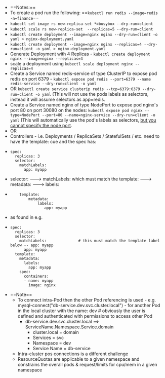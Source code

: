 - ==Notes:==
- To create a pod run the following: ==`kubectl run redis --image=redis -n=finance`==
- `kubectl set image rs new-replica-set *=busybox --dry-run=client`
- `kubectl scale rs new-replica-set  --replicas=5 --dry-run=client`
- `kubectl create deployment --image=nginx nginx --dry-run=client -o yaml > nginx-deployment.yaml`
- `kubectl create deployment --image=nginx nginx --replicas=4 --dry-run=client -o yaml > nginx-deployment.yaml `
- Generate Deployment with 4 Replicas - `kubectl create deployment nginx --image=nginx --replicas=4`
- scale a deployment using `kubectl scale deployment nginx --replicas=4`
- Create a Service named redis-service of type ClusterIP to expose pod redis on port 6379 - `kubectl expose pod redis --port=6379 --name redis-service --dry-run=client -o yaml`
- OR `kubectl create service clusterip redis --tcp=6379:6379 --dry-run=client -o yaml` (This will not use the pods labels as selectors, instead it will assume selectors as app=redis.
- Create a Service named nginx of type NodePort to expose pod nginx's port 80 on port 30080 on the nodes: `kubectl expose pod nginx --type=NodePort --port=80 --name=nginx-service --dry-run=client -o yaml` (This will automatically use the pod's labels as selectors, [but you cannot specify the node port](https://github.com/kubernetes/kubernetes/issues/25478).
- OR
- Controllers - i.e. Deployments / ReplicaSets / StatefulSets / etc.  need to have the template: cue and the spec has:
- ```
  spec:
    replicas: 3
    selector: 
      matchLabels:
        app: myapp 
  ```
- selector: --->  matchLabels: which must match the template: ---> metadata: ---> labels:
- ```
      template:
          metadata:
              labels:
                 app: myapp
  ````
- as found in e.g.
- ```
  spec:
    replicas: 3
    selector: 
      matchLabels:				# this must match the template label below -- app: myapp
        app: myapp
    template:
      metadata:
        labels:
          app: myapp
      spec:
        containers:
        - name: myapp
          image: nginx
  ```
- ==Note==
	- To connect intra-Pod then the other Pod referencing is used - e.g. mysql-connect("db-service.dev.svc.cluster.local")   - for another Pod in the local cluster with the name: dev # obviously the user is defined and authenticated with permissions to access other Pod
		- db-service.dev.svc.cluster.local ==> ServiceName.Namespace.Service.domain
			- cluster.local   = domain
			- Services = svc
			- Namespace = dev
			- Service Name = db-service
	- Intra-cluster pos connections is a different challenge
	- ResourceQuotas are applicable to a given namespace and constrains the overall pods & request/limits for cpu/mem in a given namespace